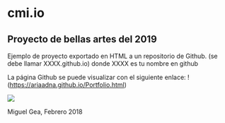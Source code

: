 # cmi.io

## Proyecto de bellas artes del 2019


Ejemplo de proyecto exportado en HTML a un repositorio de Github. (se debe llamar XXXX.github.io) donde XXXX es tu nombre en github

La página Github se puede visualizar con el siguiente enlace:  !(https://ariaadna.github.io/Portfolio.html) 


![](https://upload.wikimedia.org/wikipedia/commons/thumb/6/62/CC-BY-SA-Andere_Wikis_%28v%29.svg/200px-CC-BY-SA-Andere_Wikis_%28v%29.svg.png)



Miguel Gea, Febrero 2018 

